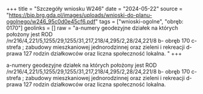 +++
title = "Szczegóły wniosku W246"
date = "2024-05-22"
source = "https://bip.brg.gda.pl/images/uploads/wnioski-do-planu-ogolnego/w246_95c0d0e45cf6.pdf"
tags = ["wnioski-ogolne", "obręb: 0170"]
geolinks = []
raw = "a-numery geodezyjne działek na których położony jest ROD /nr216/4,221/5,1255/29,1255/31,217,218/4,295/2,28/24,221/8 b- obręb 170 c- strefa ; zabudowy mieszkaniowej jednorodzinnej oraz zieleni i rekreacji d- prawa 127 rodzin działkowców oraz liczna społeczność lokalna. "
+++

a-numery geodezyjne działek na których położony jest ROD
/nr216/4,221/5,1255/29,1255/31,217,218/4,295/2,28/24,221/8 b- obręb 170 c- strefa ; zabudowy
mieszkaniowej jednorodzinnej oraz zieleni i rekreacji d- prawa 127 rodzin działkowców oraz
liczna społeczność lokalna.



